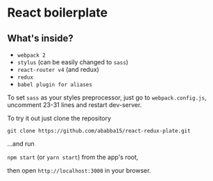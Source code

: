 # React boilerplate

## What's inside?
- `webpack 2`
- `stylus` (can be easily changed to `sass`)
- `react-router v4` (and redux)
- `redux`
- `babel plugin for aliases`

To set `sass` as your styles preprocessor, just go to `webpack.config.js`, uncomment 23-31 lines and restart dev-server.

To try it out just clone the repository

`git clone https://github.com/ababba15/react-redux-plate.git`

...and run 

`npm start` (or `yarn start`) from the app's root,

then open `http://localhost:3000` in your browser.